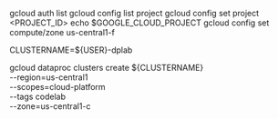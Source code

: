 


gcloud auth list
gcloud config list project
gcloud config set project <PROJECT_ID>
echo $GOOGLE_CLOUD_PROJECT
gcloud config set compute/zone us-central1-f


CLUSTERNAME=${USER}-dplab


gcloud dataproc clusters create ${CLUSTERNAME} \
--region=us-central1 \
--scopes=cloud-platform \
--tags codelab \
--zone=us-central1-c
